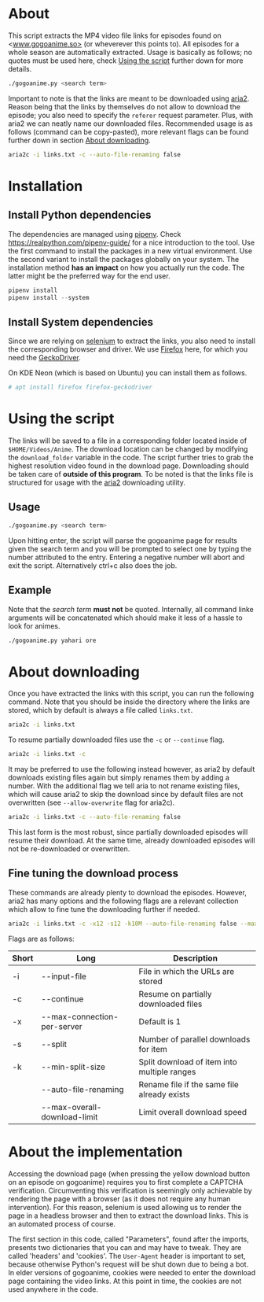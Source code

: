 # About

This script extracts the MP4 video file links for episodes found on <www.gogoanime.so> (or wheverever this points to). All episodes for a whole season are automatically extracted. Usage is basically as follows; no quotes must be used here, check [Using the script](#using-the-script) further down for more details.

```bash
./gogoanime.py <search term>
```

Important to note is that the links are meant to be downloaded using [aria2](https://aria2.github.io/). Reason being that the links by themselves do not allow to download the episode; you also need to specify the `referer` request parameter. Plus, with aria2 we can neatly name our downloaded files. Recommended usage is as follows (command can be copy-pasted), more relevant flags can be found further down in section [About downloading](#about-downloading).

```bash
aria2c -i links.txt -c --auto-file-renaming false
```

# Installation

## Install Python dependencies

The dependencies are managed using [pipenv](https://pypi.org/project/pipenv/). Check <https://realpython.com/pipenv-guide/> for a nice introduction to the tool. Use the first command to install the packages in a new virtual environment. Use the second variant to install the packages globally on your system. The installation method **has an impact** on how you actually run the code. The latter might be the preferred way for the end user.

```python
pipenv install
pipenv install --system
```

## Install System dependencies

Since we are relying on [selenium](https://pypi.org/project/selenium/) to extract the links, you also need to install the corresponding browser and driver. We use [Firefox](https://www.mozilla.org/firefox/) here, for which you need the [GeckoDriver](https://github.com/mozilla/geckodriver).

On KDE Neon (which is based on Ubuntu) you can install them as follows.

```bash
# apt install firefox firefox-geckodriver
```

# Using the script

The links will be saved to a file in a corresponding folder located inside of `$HOME/Videos/Anime`. The download location can be changed by modifying the `download_folder` variable in the code. The script further tries to grab the highest resolution video found in the download page. Downloading should be taken care of **outside of this program**. To be noted is that the links file is structured for usage with the [aria2](https://aria2.github.io/) downloading utility.

## Usage

```bash
./gogoanime.py <search term>
```

Upon hitting enter, the script will parse the gogoanime page for results given the search term and you will be prompted to select one by typing the number attributed to the entry. Entering a negative number will abort and exit the script. Alternatively ctrl+c also does the job.

## Example

Note that the *search term* **must not** be quoted. Internally, all command linke arguments will be concatenated which should make it less of a hassle to look for animes.

```bash
./gogoanime.py yahari ore
```


# About downloading

Once you have extracted the links with this script, you can run the following command. Note that you should be inside the directory where the links are stored, which by default is always a file called `links.txt`.

````bash
aria2c -i links.txt
````

To resume partially downloaded files use the `-c` or `--continue` flag.

```bash
aria2c -i links.txt -c
```

It may be preferred to use the following instead however, as aria2 by default downloads existing files again but simply renames them by adding a number. With the additional flag we tell aria to not rename existing files, which will cause aria2 to skip the download since by default files are not overwritten (see `--allow-overwrite` flag for aria2c).

```bash
aria2c -i links.txt -c --auto-file-renaming false
```

This last form is the most robust, since partially downloaded episodes will resume their download. At the same time, already downloaded episodes will not be re-downloaded or overwritten.

## Fine tuning the download process

These commands are already plenty to download the episodes. However, aria2 has many options and the following flags are a relevant collection which allow to fine tune the downloading further if needed.

```bash
aria2c -i links.txt -c -x12 -s12 -k10M --auto-file-renaming false --max-overall-download-limit=3M
```
Flags are as follows:

| Short | Long | Description |
| ----- | ---- | ----------- |
| -i | --input-file                | File in which the URLs are stored |
| -c | --continue                  | Resume on partially downloaded files |
| -x | --max-connection-per-server | Default is 1 |
| -s | --split                     | Number of parallel downloads for item |
| -k | --min-split-size            | Split download of item into multiple ranges |
| | --auto-file-renaming           | Rename file if the same file already exists |
| | --max-overall-download-limit   | Limit overall download speed |


# About the implementation

Accessing the download page (when pressing the yellow download button on an episode on gogoanime) requires you to first complete a CAPTCHA verification. Circumventing this verification is seemingly only achievable by rendering the page with a browser (as it does not require any human intervention). For this reason, selenium is used allowing us to render the page in a headless browser and then to extract the download links. This is an automated process of course.

The first section in this code, called "Parameters", found after the imports, presents two dictionaries that you can and may have to tweak. They are called 'headers' and 'cookies'. The `User-Agent` header is important to set, because otherwise Python's request will be shut down due to being a bot. In elder versions of gogoanime, cookies were needed to enter the download page containing the video links. At this point in time, the cookies are not used anywhere in the code.

<!--
The CAPTCHA may also be triggered due to something other than invalid cookies (i.e. invalid User-Agent).  Please inspect the GET request to the download page (yellow button) in your browser and check which parameters and cookies are being set. Update the dictionaries at the top of this script accordingly.  You can check this information by using the Developer Tools in your browser (F12 in FireFox). Navigate to the "Network" tab and refresh the page (F5). The first request should be a GET request to 'streamani.net/download'. Look in the Response and Request Headers for Cookies and other relevant information (i.e.  User-Agent).
-->